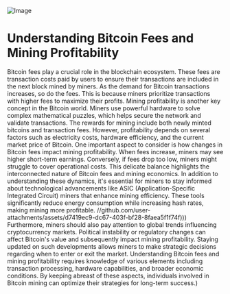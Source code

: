 
![Image](https://github.com/user-attachments/assets/d7419ec9-dc67-403f-bf28-8faea5f1f74f)
# Understanding Bitcoin Fees and Mining Profitability
Bitcoin fees play a crucial role in the blockchain ecosystem. These fees are transaction costs paid by users to ensure their transactions are included in the next block mined by miners. As the demand for Bitcoin transactions increases, so do the fees. This is because miners prioritize transactions with higher fees to maximize their profits.
Mining profitability is another key concept in the Bitcoin world. Miners use powerful hardware to solve complex mathematical puzzles, which helps secure the network and validate transactions. The rewards for mining include both newly minted bitcoins and transaction fees. However, profitability depends on several factors such as electricity costs, hardware efficiency, and the current market price of Bitcoin.
One important aspect to consider is how changes in Bitcoin fees impact mining profitability. When fees increase, miners may see higher short-term earnings. Conversely, if fees drop too low, miners might struggle to cover operational costs. This delicate balance highlights the interconnected nature of Bitcoin fees and mining economics.
In addition to understanding these dynamics, it's essential for miners to stay informed about technological advancements like ASIC (Application-Specific Integrated Circuit) miners that enhance mining efficiency. These tools significantly reduce energy consumption while increasing hash rates, making mining more profitable.
 //github.com/user-attachments/assets/d7419ec9-dc67-403f-bf28-8faea5f1f74f)))
Furthermore, miners should also pay attention to global trends influencing cryptocurrency markets. Political instability or regulatory changes can affect Bitcoin's value and subsequently impact mining profitability. Staying updated on such developments allows miners to make strategic decisions regarding when to enter or exit the market.
Understanding Bitcoin fees and mining profitability requires knowledge of various elements including transaction processing, hardware capabilities, and broader economic conditions. By keeping abreast of these aspects, individuals involved in Bitcoin mining can optimize their strategies for long-term success.)
